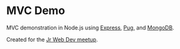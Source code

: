 # MVC Demo

MVC demonstration in Node.js using [Express](http://expressjs.com), [Pug](https://pugjs.org), and [MongoDB](https://www.mongodb.com/).

Created for the [Jr Web Dev meetup](https://www.meetup.com/jrWebDev/).
